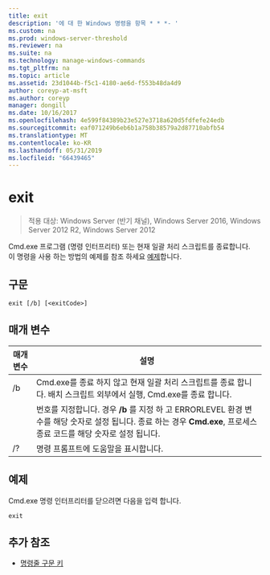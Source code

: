 ```yaml
---
title: exit
description: '에 대 한 Windows 명령을 항목 * * *- '
ms.custom: na
ms.prod: windows-server-threshold
ms.reviewer: na
ms.suite: na
ms.technology: manage-windows-commands
ms.tgt_pltfrm: na
ms.topic: article
ms.assetid: 23d1044b-f5c1-4180-ae6d-f553b48da4d9
author: coreyp-at-msft
ms.author: coreyp
manager: dongill
ms.date: 10/16/2017
ms.openlocfilehash: 4e599f84389b23e527e3718a620d5fdfefe24edb
ms.sourcegitcommit: eaf071249b6eb6b1a758b38579a2d87710abfb54
ms.translationtype: MT
ms.contentlocale: ko-KR
ms.lasthandoff: 05/31/2019
ms.locfileid: "66439465"
---
```

# <a name="exit"></a>exit

>적용 대상: Windows Server (반기 채널), Windows Server 2016, Windows Server 2012 R2, Windows Server 2012

Cmd.exe 프로그램 (명령 인터프리터) 또는 현재 일괄 처리 스크립트를 종료합니다.  
이 명령을 사용 하는 방법의 예제를 참조 하세요 [예제](#BKMK_examples)합니다.  
## <a name="syntax"></a>구문  
```  
exit [/b] [<exitCode>]  
```  
## <a name="parameters"></a>매개 변수  

| 매개 변수  |                                                                                         설명                                                                                          |
|------------|----------------------------------------------------------------------------------------------------------------------------------------------------------------------------------------------|
|     /b     |                                      Cmd.exe를 종료 하지 않고 현재 일괄 처리 스크립트를 종료 합니다. 배치 스크립트 외부에서 실행, Cmd.exe를 종료 합니다.                                      |
| <exitCode> | 번호를 지정합니다. 경우 **/b** 를 지정 하 고 ERRORLEVEL 환경 변수를 해당 숫자로 설정 됩니다. 종료 하는 경우 **Cmd.exe**, 프로세스 종료 코드를 해당 숫자로 설정 됩니다. |
|     /?     |                                                                             명령 프롬프트에 도움말을 표시합니다.                                                                             |

## <a name="BKMK_examples"></a>예제  
Cmd.exe 명령 인터프리터를 닫으려면 다음을 입력 합니다.  
```  
exit  
```  
## <a name="additional-references"></a>추가 참조  
-   [명령줄 구문 키](command-line-syntax-key.md)  

